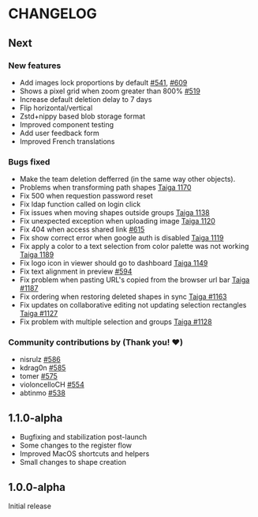 # CHANGELOG #

## Next

### New features

- Add images lock proportions by default [#541](https://github.com/penpot/penpot/discussions/541), [#609](https://github.com/penpot/penpot/issues/609)
- Shows a pixel grid when zoom greater than 800% [#519](https://github.com/penpot/penpot/discussions/519)
- Increase default deletion delay to 7 days
- Flip horizontal/vertical
- Zstd+nippy based blob storage format
- Improved component testing
- Add user feedback form
- Improved French translations

### Bugs fixed

- Make the team deletion defferred (in the same way other objects).
- Problems when transforming path shapes [Taiga 1170](https://tree.taiga.io/project/penpot/issue/1170)
- Fix 500 when requestion password reset
- Fix ldap function called on login click
- Fix issues when moving shapes outside groups [Taiga 1138](https://tree.taiga.io/project/penpot/issue/1138)
- Fix unexpected exception when uploading image [Taiga 1120](https://tree.taiga.io/project/penpot/issue/1120)
- Fix 404 when access shared link [#615](https://github.com/penpot/penpot/issues/615)
- Fix show correct error when google auth is disabled [Taiga 1119](https://tree.taiga.io/project/penpot/issue/1119)
- Fix apply a color to a text selection from color palette was not working [Taiga 1189](https://tree.taiga.io/project/penpot/issue/1189)
- Fix logo icon in viewer should go to dashboard [Taiga 1149](https://tree.taiga.io/project/penpot/issue/1149)
- Fix text alignment in preview [#594](https://github.com/penpot/penpot/issues/594)
- Fix problem when pasting URL's copied from the browser url bar [Taiga #1187](https://tree.taiga.io/project/penpot/issue/1187)
- Fix ordering when restoring deleted shapes in sync [Taiga #1163](https://tree.taiga.io/project/penpot/issue/1163)
- Fix updates on collaborative editing not updating selection rectangles [Taiga #1127](https://tree.taiga.io/project/penpot/issue/1127)
- Fix problem with multiple selection and groups [Taiga #1128](https://tree.taiga.io/project/penpot/issue/1128)

### Community contributions by (Thank you! :heart:)

- nisrulz [#586](https://github.com/penpot/penpot/pull/586)
- kdrag0n [#585](https://github.com/penpot/penpot/pull/585)
- tomer [#575](https://github.com/penpot/penpot/pull/575)
- violoncelloCH [#554](https://github.com/penpot/penpot/pull/554)
- abtinmo [#538](https://github.com/penpot/penpot/pull/538)

## 1.1.0-alpha

- Bugfixing and stabilization post-launch
- Some changes to the register flow
- Improved MacOS shortcuts and helpers
- Small changes to shape creation


## 1.0.0-alpha

Initial release
